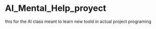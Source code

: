 # AI_Mental_Help_proyect
this for the AI class meant to learn new toold in actual project programing
